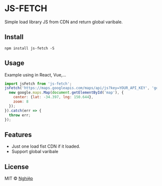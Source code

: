 # JS-FETCH
Simple load library JS from CDN and return global varibale.

## Install
`npm install js-fetch -S`

## Usage
Example using in React, Vue,...
```javascript
import jsFetch from 'js-fetch';
jsFetch('https://maps.googleapis.com/maps/api/js?key=YOUR_API_KEY', 'google').then(google => {
  new google.maps.Map(document.getElementById('map'), {
    center: {lat: -34.397, lng: 150.644},
    zoom: 8
  });
}).catch(err => {
  throw err;
});
```

## Features
- Just one load fist CDN if it loaded.
- Support global varibale

## License
MIT © [Nghiệp](http://nghiepit.pro)
